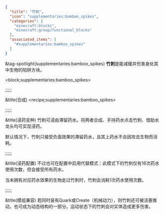 ```json
{
  "title": "竹刺",
  "icon": "supplementaries:bamboo_spikes",
  "categories": [
    "minecraft:blocks",
    "minecraft:group/functional_blocks"
  ],
  "associated_items": [
    "#supplementaries:bamboo_spikes"
  ]
}
```

&tag-spotlight(supplementaries:bamboo_spikes)
**竹刺**是能减缓并伤害身处其中生物的陷阱方块。

<block;supplementaries:bamboo_spikes>

;;;;;

&title(合成)
<recipe;supplementaries:bamboo_spikes>

;;;;;

&title(浸药变种)
竹刺可浸由滞留药水。将两者合成、手持药水点击竹刺、借助水龙头均可实现浸药。


默认情况下，竹刺只接受负面效果的滞留药水，且其上药水不会因攻击生物而消耗。

;;;;;

&title(浸药配置)
不过也可在配置中启用代替模式：此模式下的竹刺仅有16次药水使用次数，但会接受所有药水。


当未拥有对应药水效果的生物走过竹刺时，竹刺会消耗1次药水使用次数。

;;;;;

&title(模组兼容)
若同时装有Quark或Create（机械动力），则竹刺还可被活塞推动，也可成为动态结构的一部分。运动状态下的竹刺会对实体造成更多伤害。

